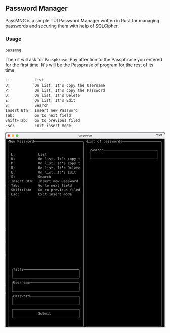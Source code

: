 ## Password Manager
PassMNG is a simple TUI Password Manager written in Rust for managing passwords and securing them with help of SQLCipher.
### Usage
```
passmng
```
Then it will ask for `Passphrase`.
Pay attention to the Passphrase you entered for the first time. It's will be the Passprase of program for the rest of its time.
```
L:           List
U:           On list, It's copy the Username
P:           On list, It's copy the Password
D:           On list, It's Delete
E:           On list, It's Edit
S:           Search
Insert Btn:  Insert new Password
Tab:         Go to next field
Shift+Tab:   Go to previous filed
Esc:         Exit insert mode
```
![alt text](https://github.com/petrostrak/password-manager-in-rust/blob/main/passmng.png)
